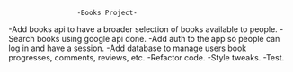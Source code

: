                      -Books Project-

-Add books api to have a broader selection of books available to people.
-Search books using google api done.
-Add auth to the app so people can log in and have a session.
-Add database to manage users book progresses, comments, reviews, etc.
-Refactor code.
-Style tweaks.
-Test.

